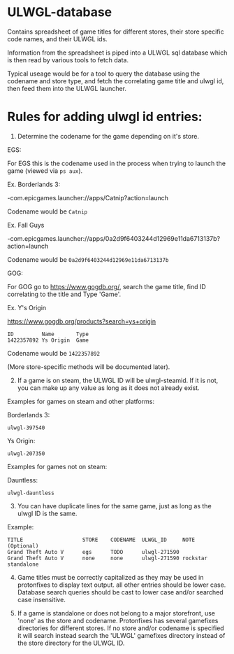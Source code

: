 # ULWGL-database
Contains spreadsheet of game titles for different stores, their store specific code names, and their ULWGL ids.

Information from the spreadsheet is piped into a ULWGL sql database which is then read by various tools to fetch data.

Typical useage would be for a tool to query the database using the codename and store type, and fetch the correlating game title and ulwgl id, then feed them into the ULWGL launcher.

# Rules for adding ulwgl id entries:

1. Determine the codename for the game depending on it's store.

EGS:

For EGS this is the codename used in the process when trying to launch the game (viewed via `ps aux`).

Ex. Borderlands 3:

-com.epicgames.launcher://apps/Catnip?action=launch

Codename would be `Catnip`

Ex. Fall Guys

-com.epicgames.launcher://apps/0a2d9f6403244d12969e11da6713137b?action=launch

Codename would be `0a2d9f6403244d12969e11da6713137b`

GOG:

For GOG go to https://www.gogdb.org/, search the game title, find ID correlating to the title and Type 'Game'.

Ex. Y's Origin

https://www.gogdb.org/products?search=ys+origin
```
ID         Name       Type
1422357892 Ys Origin  Game
```
Codename would be `1422357892`


(More store-specific methods will be documented later).

2. If a game is on steam, the ULWGL ID will be ulwgl-steamid. If it is not, you can make up any value as long as it does not already exist.

Examples for games on steam and other platforms:

Borderlands 3:
```
ulwgl-397540
```

Ys Origin:
```
ulwgl-207350
```

Examples for games not on steam:

Dauntless:
```
ulwgl-dauntless
```

3. You can have duplicate lines for the same game, just as long as the ulwgl ID is the same.

Example:  
```
TITLE                   STORE    CODENAME  ULWGL_ID     NOTE (Optional)  
Grand Theft Auto V      egs      TODO      ulwgl-271590  
Grand Theft Auto V      none     none      ulwgl-271590 rockstar standalone  
```

4. Game titles must be correctly capitalized as they may be used in protonfixes to display text output. all other entries should be lower case. Database search queries should be cast to lower case and/or searched case insensitive.  

5. If a game is standalone or does not belong to a major storefront, use 'none' as the store and codename. Protonfixes has several gamefixes directories for different stores. If no store and/or codename is specified it will search instead search the 'ULWGL' gamefixes directory instead of the store directory for the ULWGL ID.
